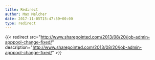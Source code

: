 ```yaml
---
title: Redirect
author: Max Melcher
date: 2017-11-05T15:47:59+00:00
type: redirect
---
```

{{< redirect src="http://www.sharepointed.com/2013/08/20/job-admin-apppool-change-fixed/" description="http://www.sharepointed.com/2013/08/20/job-admin-apppool-change-fixed/" >}}
